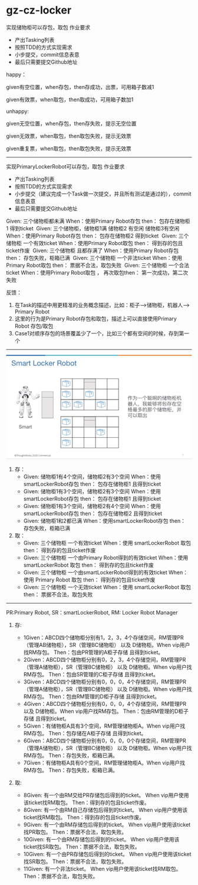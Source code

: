 # gz-cz-locker
实现储物柜可以存包，取包
作业要求
- 产出Tasking列表
- 按照TDD的方式实现需求
- 小步提交，commit信息表意
- 最后只需要提交Github地址

happy：

given有空位置，when存包，then存成功，出票，可用箱子数减1

given有效票，when取包，then取成功，可用箱子数加1

unhappy:

given无空位置，when存包，then存失败，提示无空位置

given无效票，when取包，then取包失败，提示无效票

given重复票，when取包，then取包失败，提示无效票


------------------------------------------
实现PrimaryLockerRobot可以存包，取包
作业要求
- 产出Tasking列表
- 按照TDD的方式实现需求
- 小步提交（建议完成一个Task做一次提交，并且所有测试是通过的），commit信息表意
- 最后只需要提交Github地址

Given: 三个储物柜都未满 When：使用Primary Robot存包 then： 包存在储物柜1 得到ticket 
Given: 三个储物柜，储物柜1满 储物柜2 有空闲  储物柜3有空闲 When：使用Primary Robot存包 then： 包存在储物柜2 得到ticket 
Given: 三个储物柜 一个有效ticket When：使用Primary Robot取包 then： 得到存的包且ticket作废 
Given: 三个储物柜 且都存满了 When：使用Primary Robot存包 then： 存包失败，柜箱已满 
Given: 三个储物柜 一个非法ticket When：使用Primary Robot取包 then： 票据不合法，取包失败 
Given: 三个储物柜 一个合法ticket When：使用Primary Robot取包 ， 再次取包then： 第一次成功，第二次失败  

反馈： 
1. 在Task的描述中用更精准的业务概念描述，比如：柜子-->储物柜，机器人--> Primary Robot 
1. 这里的行为是Primary Robot存包和取包，描述上可以直接使用Primary Robot 存包/取包 
3. Case1对顺序存包的场景覆盖少了一个，比如三个都有空间的时候，存到第一个

------------------------------------------
![smartRobot](./smartLockerRobot.jpg)
1. 存：
    - Given: 储物柜1有4个空间，储物柜2有3个空间 When：使用smartLockerRobot存包 then： 包存在储物柜1 且得到ticket
    - Given: 储物柜1有3个空间，储物柜2有3个空间 When：使用smartLockerRobot存包 then： 包存在储物柜1 且得到ticket
    - Given: 储物柜1有3个空间，储物柜2有4个空间 When：使用smartLockerRobot存包 then： 包存在储物柜2 且得到ticket
    - Given: 储物柜1和2都已满 When：使用smartLockerRobot存包 then： 存包失败，柜箱已满
2. 取：
    - Given: 三个储物柜 一个有效ticket When：使用 smartLockerRobot 取包 then： 得到存的包且ticket作废 
    - Given: 三个储物柜 一个由Primary Robot得到的有效ticket When：使用 smartLockerRobot 取包 then： 得到存的包且ticket作废 
    - Given: 三个储物柜 一个由smartLockerRobot得到的有效ticket When：使用 Primary Robot 取包 then： 得到存的包且ticket作废 
    - Given: 三个储物柜 一个无效ticket When：使用 smartLockerRobot 取包 then： 票据不合法，取包失败   
--------------------------------------------
PR:Primary Robot, SR：smartLockerRobot, RM: Locker Robot Manager
1. 存:
    - 1Given：ABCD四个储物柜分别有1，2，3，4个存储空间，RM管理PR（管理AB储物柜），SR（管理BC储物柜） 以及 D储物柜。When vip用户找RM存包。 Then：包由PR管理的A柜子存储 且得到ticket。 
    - 2Given：ABCD四个储物柜分别有0，2，3，4个存储空间，RM管理PR（管理A储物柜），SR（管理BC储物柜） 以及 D储物柜。When vip用户找RM存包。 Then：包由SR管理的C柜子存储 且得到ticket。 
    - 3Given：ABCD四个储物柜分别有0，0，0，4个存储空间，RM管理PR（管理A储物柜），SR（管理BC储物柜） 以及 D储物柜。When vip用户找RM存包。 Then：包由RM管理的D柜子存储 且得到ticket。 
    - 4Given：ABCD四个储物柜分别有0，0，0，4个存储空间，RM管理PR 以及 D储物柜。When vip用户找RM存包。 Then：包由RM管理的D柜子存储 且得到ticket。 
    - 5Given：有储物柜A具有3个空间，RM管理储物柜A。When vip用户找RM存包。 Then：包存储在A柜子存储 且得到ticket。
    - 6Given：ABCD四个储物柜分别有0，0，0，0个存储空间，RM管理PR（管理A储物柜），SR（管理BC储物柜） 以及 D储物柜。When vip用户找RM存包。 Then：存包失败，柜箱已满。 
    - 7Given：有储物柜A具有0个空间，RM管理储物柜A。When vip用户找RM存包。 Then：存包失败，柜箱已满。

2. 取:
    - 8Given: 有一个由RM交给PR存储包后得到的ticket。 When vip用户使用该ticket找RM取包。 Then：得到存的包且ticket作废。
    - 8Given: 有一个由RM自己存储包后得到的ticket。 When vip用户使用该ticket找RM取包。 Then：得到存的包且ticket作废。
    - 9Given: 有一个由RM存储包后得到的ticket。 When vip用户使用该ticket找PR取包。 Then：票据不合法，取包失败。
    - 10Given: 有一个由RM存储包后得到的ticket。 When vip用户使用该ticket找SR取包。 Then：票据不合法，取包失败。
    - 10Given: 有一个由PR存储包后得到的ticket。 When vip用户使用该ticket找SR取包。 Then：票据不合法，取包失败。
    - 11Given: 有一个非法ticket。 When vip用户使用该ticket找RM取包。 Then：票据不合法，取包失败。


